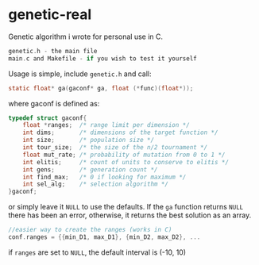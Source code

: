 # genetic-real

Genetic algorithm i wrote for personal use in C.

```c
genetic.h - the main file
main.c and Makefile - if you wish to test it yourself
```

Usage is simple, include `genetic.h` and call:
```c
static float* ga(gaconf* ga, float (*func)(float*));
```
where gaconf is defined as:
```c
typedef struct gaconf{
    float *ranges;  /* range limit per dimension */ 
    int dims;       /* dimensions of the target function */
    int size;       /* population size */
    int tour_size;  /* the size of the n/2 tournament */
    float mut_rate; /* probability of mutation from 0 to 1 */
    int elitis;     /* count of units to conserve to elitis */
    int gens;       /* generation count */
    int find_max;   /* 0 if looking for maximum */
    int sel_alg;    /* selection algorithm */
}gaconf;
```
or simply leave it `NULL` to use the defaults.
If the `ga` function returns `NULL` there has been an error, otherwise,
it returns the best solution as an array.
```c
//easier way to create the ranges (works in C)
conf.ranges = {{min_D1, max_D1}, {min_D2, max_D2}, ...
```
if `ranges` are set to `NULL`, the default interval is (-10, 10)
